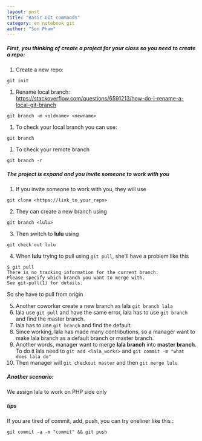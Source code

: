 ```yaml
---
layout: post
title: "Basic Git commands"
category: en notebook git
author: "Son Pham"
---
```


##### First, you thinking of create a project for your class so you need to create a repo:  

1.  Create a new repo:  
``` 
git init
```

1.  Rename local branch:  
   https://stackoverflow.com/questions/6591213/how-do-i-rename-a-local-git-branch  
```
git branch -m <oldname> <newname>
```
1.  To check your local branch you can use:  
```
git branch
```

1.  To check your remote branch  
```
git branch -r
```

##### The project is expand and you invite someone to work with you  

1.  If you invite someone to work with you, they will use  

`git clone <https://link_to_your_repo>`

2.  They can create a new branch using  

`git branch <lulu>`

3.  Then switch to **lulu** using  

`git check out lulu`

4.  When **lulu** trying to pull using `git pull`,  she'll have a problem like this  

```
$ git pull
There is no tracking information for the current branch.
Please specify which branch you want to merge with.
See git-pull(1) for details.
```

So she have to pull from origin

5. Another coworker create a new branch as lala `git branch lala`  
6. lala  use `git pull` and have the same error, lala has to use `git branch` and find the master branch.  
7. lala has to use `git branch` and find the default.  
8. Since working, lala has made many contributions, so a manager want to make lala branch as a default branch or master branch.  
9. Another words, manager want to merge **lala branch** into **master branch**. To do it lala need to `git add <lala_works>` and `git commit -m "what does lala do"`   
10. Then manager will `git checkout master` and then `git merge lulu`  

##### Another scenario:  

We assign lala  to work on PHP side only  



##### tips  

If you are tired of commit, add, push, you can try oneliner like this :  

```
git commit -a -m "commit" && git push
```
